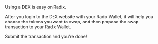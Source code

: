 Using a DEX is easy on Radix.

After you login to the DEX website with your Radix Wallet, it will help you choose the tokens you want to swap, and then propose the swap transaction to your Radix Wallet.

Submit the transaction and you’re done!
